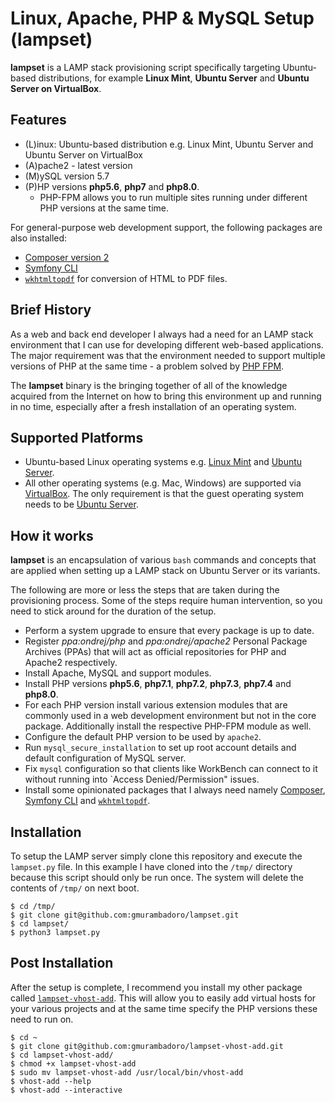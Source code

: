 # Linux, Apache, PHP & MySQL Setup (lampset)

**lampset** is a LAMP stack provisioning script specifically targeting Ubuntu-based distributions, for example **Linux Mint**, **Ubuntu Server** and **Ubuntu Server on VirtualBox**.

## Features

- (L)inux: Ubuntu-based distribution e.g. Linux Mint, Ubuntu Server and Ubuntu Server on VirtualBox
- (A)pache2 - latest version
- (M)ySQL version 5.7
- (P)HP versions **php5.6**, **php7** and **php8.0**.
	- PHP-FPM allows you to run multiple sites running under different PHP versions at the same time.

For general-purpose web development support, the following packages are also installed:

- [Composer version 2](https://getcomposer.org/)
- [Symfony CLI](https://symfony.com/download)
- [`wkhtmltopdf`](https://wkhtmltopdf.org/) for conversion of HTML to PDF files.

## Brief History

As a web and back end developer I always had a need for an LAMP stack environment that I can use for developing different web-based applications. The major requirement was that the environment needed to support multiple versions of PHP at the same time - a problem solved by [PHP FPM](https://www.php.net/manual/en/install.fpm.php).

The **lampset** binary is the bringing together of all of the knowledge acquired from the Internet on how to bring this environment up and running in no time, especially after a fresh installation of an operating system.

## Supported Platforms

- Ubuntu-based Linux operating systems e.g. [Linux Mint](https://linuxmint.com) and [Ubuntu Server](https://ubuntu.com/download/server). 
- All other operating systems (e.g. Mac, Windows) are supported via [VirtualBox](https://virtualbox.org). The only requirement is that the guest operating system needs to be [Ubuntu Server](https://ubuntu.com/download/server).

## How it works

**lampset** is an encapsulation of various `bash` commands and concepts that are applied when setting up a LAMP stack on Ubuntu Server or its variants.

The following are more or less the steps that are taken during the provisioning process. Some of the steps require human intervention, so you need to stick around for the duration of the setup.

- Perform a system upgrade to ensure that every package is up to date.
- Register *ppa:ondrej/php* and *ppa:ondrej/apache2* Personal Package Archives (PPAs) that will act as official repositories for PHP and Apache2 respectively.
- Install Apache, MySQL and support modules.
- Install PHP versions **php5.6**, **php7.1**, **php7.2**, **php7.3**, **php7.4** and **php8.0**.
- For each PHP version install various extension modules that are commonly used in a web development environment but not in the core package. Additionally install the respective PHP-FPM module as well.
- Configure the default PHP version to be used by `apache2`.
- Run `mysql_secure_installation` to set up root account details and default configuration of MySQL server.
- Fix `mysql` configuration so that clients like WorkBench can connect to it without running into `Access Denied/Permission" issues.
- Install some opinionated packages that I always need namely [Composer](https://getcomposer.org), [Symfony CLI](https://symfony.com/download) and [`wkhtmltopdf`](https://wkhtmltopdf.org/).

## Installation

To setup the LAMP server simply clone this repository and execute the `lampset.py` file. In this example I have cloned into the `/tmp/` directory because this script should only be run once. The system will delete the contents of `/tmp/` on next boot. 

```
$ cd /tmp/
$ git clone git@github.com:gmurambadoro/lampset.git
$ cd lampset/
$ python3 lampset.py
```

## Post Installation

After the setup is complete, I recommend you install my other package called [`lampset-vhost-add`](https://github.com/gmurambadoro/lampset-vhost-add). This will allow you to easily add virtual hosts for your various projects and at the same time specify the PHP versions these need to run on.

```
$ cd ~
$ git clone git@github.com:gmurambadoro/lampset-vhost-add.git
$ cd lampset-vhost-add/
$ chmod +x lampset-vhost-add
$ sudo mv lampset-vhost-add /usr/local/bin/vhost-add
$ vhost-add --help
$ vhost-add --interactive
```
